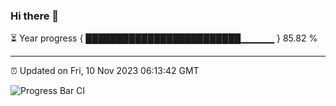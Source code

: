 ### Hi there 👋

⏳ Year progress { █████████████████████████▁▁▁▁▁ } 85.82 %

---

⏰ Updated on Fri, 10 Nov 2023 06:13:42 GMT

![Progress Bar CI](https://github.com/liununu/liununu/workflows/Progress%20Bar%20CI/badge.svg)

